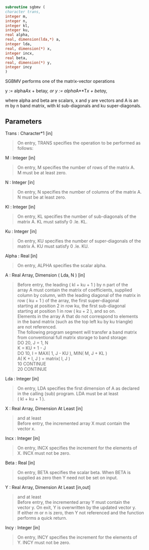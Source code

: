 ```fortran  
subroutine sgbmv (  
character trans,  
integer m,  
integer n,  
integer kl,  
integer ku,  
real alpha,  
real, dimension(lda,*) a,  
integer lda,  
real, dimension(*) x,  
integer incx,  
real beta,  
real, dimension(*) y,  
integer incy  
)  
```  
  
SGBMV  performs one of the matrix-vector operations  
  
y := alpha*A*x + beta*y,   or   y := alpha*A**T*x + beta*y,  
  
where alpha and beta are scalars, x and y are vectors and A is an  
m by n band matrix, with kl sub-diagonals and ku super-diagonals.  
  
## Parameters  
Trans : Character*1 [in]  
> On entry, TRANS specifies the operation to be performed as  
> follows:  
  
M : Integer [in]  
> On entry, M specifies the number of rows of the matrix A.  
> M must be at least zero.  
  
N : Integer [in]  
> On entry, N specifies the number of columns of the matrix A.  
> N must be at least zero.  
  
Kl : Integer [in]  
> On entry, KL specifies the number of sub-diagonals of the  
> matrix A. KL must satisfy  0 .le. KL.  
  
Ku : Integer [in]  
> On entry, KU specifies the number of super-diagonals of the  
> matrix A. KU must satisfy  0 .le. KU.  
  
Alpha : Real [in]  
> On entry, ALPHA specifies the scalar alpha.  
  
A : Real Array, Dimension ( Lda, N ) [in]  
> Before entry, the leading ( kl + ku + 1 ) by n part of the  
> array A must contain the matrix of coefficients, supplied  
> column by column, with the leading diagonal of the matrix in  
> row ( ku + 1 ) of the array, the first super-diagonal  
> starting at position 2 in row ku, the first sub-diagonal  
> starting at position 1 in row ( ku + 2 ), and so on.  
> Elements in the array A that do not correspond to elements  
> in the band matrix (such as the top left ku by ku triangle)  
> are not referenced.  
> The following program segment will transfer a band matrix  
> from conventional full matrix storage to band storage:  
> DO 20, J = 1, N  
> K = KU + 1 - J  
> DO 10, I = MAX( 1, J - KU ), MIN( M, J + KL )  
> A( K + I, J ) = matrix( I, J )  
> 10    CONTINUE  
> 20 CONTINUE  
  
Lda : Integer [in]  
> On entry, LDA specifies the first dimension of A as declared  
> in the calling (sub) program. LDA must be at least  
> ( kl + ku + 1 ).  
  
X : Real Array, Dimension At Least [in]  
> and at least  
> Before entry, the incremented array X must contain the  
> vector x.  
  
Incx : Integer [in]  
> On entry, INCX specifies the increment for the elements of  
> X. INCX must not be zero.  
  
Beta : Real [in]  
> On entry, BETA specifies the scalar beta. When BETA is  
> supplied as zero then Y need not be set on input.  
  
Y : Real Array, Dimension At Least [in,out]  
> and at least  
> Before entry, the incremented array Y must contain the  
> vector y. On exit, Y is overwritten by the updated vector y.  
> If either m or n is zero, then Y not referenced and the function  
> performs a quick return.  
  
Incy : Integer [in]  
> On entry, INCY specifies the increment for the elements of  
> Y. INCY must not be zero.  
  
